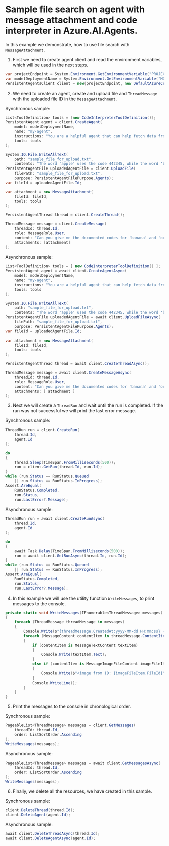 # Sample file search on agent with message attachment and code interpreter in Azure.AI.Agents.

In this example we demonstrate, how to use file search with `MessageAttachment`.

1. First we need to create agent client and read the environment variables, which will be used in the next steps.
```C# Snippet:AgentsCodeInterpreterFileAttachment_CreateClient
var projectEndpoint = System.Environment.GetEnvironmentVariable("PROJECT_ENDPOINT");
var modelDeploymentName = System.Environment.GetEnvironmentVariable("MODEL_DEPLOYMENT_NAME");
PersistentAgentsClient client = new(projectEndpoint, new DefaultAzureCredential());
```

2. We need to create an agent, create and upload file and `ThreadMessage` with the uploaded file ID in the `MessageAttachment`.

Synchronous sample:
```C# Snippet:AgentsCreateAgentWithInterpreterToolSync
List<ToolDefinition> tools = [new CodeInterpreterToolDefinition()];
PersistentAgent agent = client.CreateAgent(
    model: modelDeploymentName,
    name: "my-agent",
    instructions: "You are a helpful agent that can help fetch data from files you know about.",
    tools: tools
);

System.IO.File.WriteAllText(
    path: "sample_file_for_upload.txt",
    contents: "The word 'apple' uses the code 442345, while the word 'banana' uses the code 673457.");
PersistentAgentFile uploadedAgentFile = client.UploadFile(
    filePath: "sample_file_for_upload.txt",
    purpose: PersistentAgentFilePurpose.Agents);
var fileId = uploadedAgentFile.Id;

var attachment = new MessageAttachment(
    fileId: fileId,
    tools: tools
);

PersistentAgentThread thread = client.CreateThread();

ThreadMessage message = client.CreateMessage(
    threadId: thread.Id,
    role: MessageRole.User,
    content: "Can you give me the documented codes for 'banana' and 'orange'?",
    attachments: [attachment]
);
```

Asynchronous sample:
```C# Snippet:AgentsCreateAgentWithInterpreterTool
List<ToolDefinition> tools = [ new CodeInterpreterToolDefinition() ];
PersistentAgent agent = await client.CreateAgentAsync(
    model: modelDeploymentName,
    name: "my-agent",
    instructions: "You are a helpful agent that can help fetch data from files you know about.",
    tools: tools
);

System.IO.File.WriteAllText(
    path: "sample_file_for_upload.txt",
    contents: "The word 'apple' uses the code 442345, while the word 'banana' uses the code 673457.");
PersistentAgentFile uploadedAgentFile = await client.UploadFileAsync(
    filePath: "sample_file_for_upload.txt",
    purpose: PersistentAgentFilePurpose.Agents);
var fileId = uploadedAgentFile.Id;

var attachment = new MessageAttachment(
    fileId: fileId,
    tools: tools
);

PersistentAgentThread thread = await client.CreateThreadAsync();

ThreadMessage message = await client.CreateMessageAsync(
    threadId: thread.Id,
    role: MessageRole.User,
    content: "Can you give me the documented codes for 'banana' and 'orange'?",
    attachments: [ attachment ]
);
```

3. Next we will create a `ThreadRun` and wait until the run is completed. If the run was not successful we will print the last error message.

Synchronous sample:
```C# Snippet:AgentsCodeInterpreterFileAttachmentSync_CreateRun
ThreadRun run = client.CreateRun(
    thread.Id,
    agent.Id
);

do
{
    Thread.Sleep(TimeSpan.FromMilliseconds(500));
    run = client.GetRun(thread.Id, run.Id);
}
while (run.Status == RunStatus.Queued
    || run.Status == RunStatus.InProgress);
Assert.AreEqual(
    RunStatus.Completed,
    run.Status,
    run.LastError?.Message);
```

Asynchronous sample:
```C# Snippet:AgentsCodeInterpreterFileAttachment_CreateRun
ThreadRun run = await client.CreateRunAsync(
    thread.Id,
    agent.Id
);

do
{
    await Task.Delay(TimeSpan.FromMilliseconds(500));
    run = await client.GetRunAsync(thread.Id, run.Id);
}
while (run.Status == RunStatus.Queued
    || run.Status == RunStatus.InProgress);
Assert.AreEqual(
    RunStatus.Completed,
    run.Status,
    run.LastError?.Message);
```

4. In this example we will use the utility function `WriteMessages`, to print messages to the console.
```C# Snippet:AgentsCodeInterpreterFileAttachment_Print
private static void WriteMessages(IEnumerable<ThreadMessage> messages)
{
    foreach (ThreadMessage threadMessage in messages)
    {
        Console.Write($"{threadMessage.CreatedAt:yyyy-MM-dd HH:mm:ss} - {threadMessage.Role,10}: ");
        foreach (MessageContent contentItem in threadMessage.ContentItems)
        {
            if (contentItem is MessageTextContent textItem)
            {
                Console.Write(textItem.Text);
            }
            else if (contentItem is MessageImageFileContent imageFileItem)
            {
                Console.Write($"<image from ID: {imageFileItem.FileId}");
            }
            Console.WriteLine();
        }
    }
}
```

5. Print the messages to the console in chronological order.

Synchronous sample:
```C# Snippet:AgentsCodeInterpreterFileAttachmentSync_PrintMessages
PageableList<ThreadMessage> messages = client.GetMessages(
    threadId: thread.Id,
    order: ListSortOrder.Ascending
);
WriteMessages(messages);
```

Asynchronous sample:
```C# Snippet:AgentsCodeInterpreterFileAttachment_PrintMessages
PageableList<ThreadMessage> messages = await client.GetMessagesAsync(
    threadId: thread.Id,
    order: ListSortOrder.Ascending
);
WriteMessages(messages);
```

6. Finally, we delete all the resources, we have created in this sample.

Synchronous sample:
```C# Snippet:AgentsCodeInterpreterFileAttachmentSync_Cleanup
client.DeleteThread(thread.Id);
client.DeleteAgent(agent.Id);
```

Asynchronous sample:
```C# Snippet:AgentsCodeInterpreterFileAttachment_Cleanup
await client.DeleteThreadAsync(thread.Id);
await client.DeleteAgentAsync(agent.Id);
```
